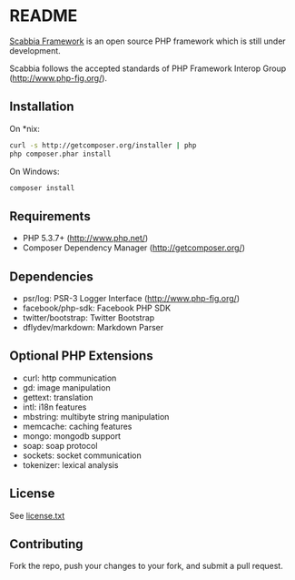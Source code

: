 README
======

[Scabbia Framework](http://larukedi.github.com/Scabbia-Framework/) is an open source PHP framework which is still under development.

Scabbia follows the accepted standards of PHP Framework Interop Group (http://www.php-fig.org/).


Installation
------------
On *nix:
``` bash
curl -s http://getcomposer.org/installer | php
php composer.phar install
```

On Windows:
``` bat
composer install
```

Requirements
------------
* PHP 5.3.7+ (http://www.php.net/)
* Composer Dependency Manager (http://getcomposer.org/)


Dependencies
------------
* psr/log: PSR-3 Logger Interface (http://www.php-fig.org/)
* facebook/php-sdk: Facebook PHP SDK
* twitter/bootstrap: Twitter Bootstrap
* dflydev/markdown: Markdown Parser


Optional PHP Extensions
-----------------------
* curl: http communication
* gd: image manipulation
* gettext: translation
* intl: i18n features
* mbstring: multibyte string manipulation
* memcache: caching features
* mongo: mongodb support
* soap: soap protocol
* sockets: socket communication
* tokenizer: lexical analysis


License
-------
See [license.txt](license.txt)


Contributing
------------
Fork the repo, push your changes to your fork, and submit a pull request.
